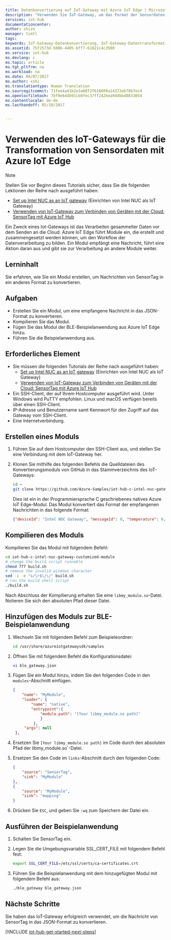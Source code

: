 ```yaml
---
title: Datenkonvertierung auf IoT-Gateway mit Azure IoT Edge | Microsoft-Dokumentation
description: "Verwenden Sie IoT-Gateway, um das Format der Sensordaten über ein benutzerdefiniertes Modul aus Azure IoT Edge zu konvertieren."
services: iot-hub
documentationcenter: 
author: shizn
manager: timtl
tags: 
keywords: IoT-Gateway-Datenkonvertierung, IoT-Gateway-Datentransformation
ms.assetid: 75f2573d-500b-4405-bff7-61021c4c3500
ms.service: iot-hub
ms.devlang: c
ms.topic: article
ms.tgt_pltfrm: na
ms.workload: na
ms.date: 04/07/2017
ms.author: xshi
ms.translationtype: Human Translation
ms.sourcegitcommit: 71fea4a41b2e3a60f2f610609a14372e678b7ec4
ms.openlocfilehash: 7bf9e64db91cb0fec37ff242bea94dbbd0833054
ms.contentlocale: de-de
ms.lasthandoff: 05/10/2017


---
```

# <a name="use-iot-gateway-for-sensor-data-transformation-with-azure-iot-edge"></a>Verwenden des IoT-Gateways für die Transformation von Sensordaten mit Azure IoT Edge

> [!NOTE]
> Stellen Sie vor Beginn dieses Tutorials sicher, dass Sie die folgenden Lektionen der Reihe nach ausgeführt haben:
> * [Set up Intel NUC as an IoT gateway](iot-hub-gateway-kit-c-lesson1-set-up-nuc.md) (Einrichten von Intel NUC als IoT Gateway)
> * [Verwenden von IoT-Gateway zum Verbinden von Geräten mit der Cloud: SensorTag mit Azure IoT Hub](iot-hub-gateway-kit-c-iot-gateway-connect-device-to-cloud.md)

Ein Zweck eines Iot-Gateways ist das Verarbeiten gesammelter Daten vor dem Senden an die Cloud. Azure IoT Edge führt Module ein, die erstellt und zusammengesetzt werden können, um den Workflow der Datenverarbeitung zu bilden. Ein Modul empfängt eine Nachricht, führt eine Aktion daran aus und gibt sie zur Verarbeitung an andere Module weiter.

## <a name="what-you-learn"></a>Lerninhalt

Sie erfahren, wie Sie ein Modul erstellen, um Nachrichten von SensorTag in ein anderes Format zu konvertieren.

## <a name="what-you-do"></a>Aufgaben

* Erstellen Sie ein Modul, um eine empfangene Nachricht in das JSON-Format zu konvertieren.
* Kompilieren Sie das Modul.
* Fügen Sie das Modul der BLE-Beispielanwendung aus Azure IoT Edge hinzu.
* Führen Sie die Beispielanwendung aus.

## <a name="what-you-need"></a>Erforderliches Element

* Sie müssen die folgenden Tutorials der Reihe nach ausgeführt haben:
  * [Set up Intel NUC as an IoT gateway](iot-hub-gateway-kit-c-lesson1-set-up-nuc.md) (Einrichten von Intel NUC als IoT Gateway)
  * [Verwenden von IoT-Gateway zum Verbinden von Geräten mit der Cloud: SensorTag mit Azure IoT Hub](iot-hub-gateway-kit-c-iot-gateway-connect-device-to-cloud.md)
* Ein SSH-Client, der auf Ihrem Hostcomputer ausgeführt wird. Unter Windows wird PuTTY empfohlen. Linux und macOS verfügen bereits über einen SSH-Client.
* IP-Adresse und Benutzername samt Kennwort für den Zugriff auf das Gateway vom SSH-Client.
* Eine Internetverbindung.

## <a name="create-a-module"></a>Erstellen eines Moduls

1. Führen Sie auf dem Hostcomputer den SSH-Client aus, und stellen Sie eine Verbindung mit dem IoT-Gateway her.
1. Klonen Sie mithilfe des folgenden Befehls die Quelldateien des Konvertierungsmoduls von GitHub in das Stammverzeichnis des IoT-Gateways:

   ```bash
   cd ~
   git clone https://github.com/Azure-Samples/iot-hub-c-intel-nuc-gateway-customized-module.git
   ```

   Dies ist ein in der Programmiersprache C geschriebenes natives Azure IoT Edge-Modul. Das Modul konvertiert das Format der empfangenen Nachrichten in das folgende Format:

   ```json
   {"deviceId": "Intel NUC Gateway", "messageId": 0, "temperature": 0.0}
   ```

## <a name="compile-the-module"></a>Kompilieren des Moduls

Kompilieren Sie das Modul mit folgendem Befehl:

```bash
cd iot-hub-c-intel-nuc-gateway-customized-module
# change the build script runnable
chmod 777 build.sh
# remove the invalid windows character
sed -i -e "s/\r$\/\/" build.sh
# run the build shell script
./build.sh
```

Nach Abschluss der Kompilierung erhalten Sie eine `libmy_module.so`-Datei. Notieren Sie sich den absoluten Pfad dieser Datei.

## <a name="add-the-module-to-the-ble-sample-application"></a>Hinzufügen des Moduls zur BLE-Beispielanwendung

1. Wechseln Sie mit folgendem Befehl zum Beispieleordner:

   ```bash
   cd /usr/share/azureiotgatewaysdk/samples
   ```

1. Öffnen Sie mit folgendem Befehl die Konfigurationsdatei:

   ```bash
   vi ble_gateway.json
   ```

1. Fügen Sie ein Modul hinzu, indem Sie den folgenden Code in den `modules`-Abschnitt einfügen.

   ```json
   {
       "name": "MyModule",
       "loader": {
           "name": "native",
           "entrypoint":{
               "module.path": "[Your libmy_module.so path]"
               }
            },
        "args": null
    },
    ```

1. Ersetzen Sie `[Your libmy_module.so path]` im Code durch den absoluten Pfad der libmy_module.so`-Datei.
1. Ersetzen Sie den Code im `links`-Abschnitt durch den folgenden Code:

   ```json
   {
       "source": "SensorTag",
       "sink": "MyModule"
   },
   {
       "source": "MyModule",
       "sink": "mapping"
   }
   ```

1. Drücken Sie `ESC`, und geben Sie `:wq` zum Speichern der Datei ein.

## <a name="run-the-sample-application"></a>Ausführen der Beispielanwendung

1. Schalten Sie SensorTag ein.
1. Legen Sie die Umgebungsvariable SSL_CERT_FILE mit folgendem Befehl fest:

   ```bash
   export SSL_CERT_FILE=/etc/ssl/certs/ca-certificates.crt
   ```

1. Führen Sie die Beispielanwendung mit dem hinzugefügten Modul mit folgendem Befehl aus:

   ```bash
   ./ble_gateway ble_gateway.json
   ```

## <a name="next-steps"></a>Nächste Schritte

Sie haben das IoT-Gateway erfolgreich verwendet, um die Nachricht von SensorTag in das JSON-Format zu konvertieren.

[!INCLUDE [iot-hub-get-started-next-steps](../../includes/iot-hub-get-started-next-steps.md)]
